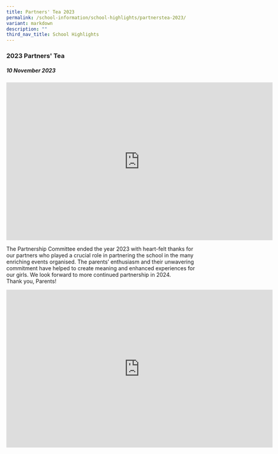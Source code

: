 ```yaml
---
title: Partners' Tea 2023
permalink: /school-information/school-highlights/partnerstea-2023/
variant: markdown
description: ""
third_nav_title: School Highlights
---
```

### 2023 Partners' Tea 

##### 10 November 2023


<center><iframe allowfullscreen="" allow="accelerometer; autoplay; clipboard-write; encrypted-media; gyroscope; picture-in-picture; web-share" frameborder="0" title="YouTube video player" src="https://www.youtube.com/embed/KORHGJEYz9k?si=a3ziNAHTSXm2W8fy" height="415" width="700"></iframe></center>

The Partnership Committee ended the year 2023 with heart-felt thanks for our partners who played a crucial role in partnering the school in the many enriching events organised. The parents’ enthusiasm and their unwavering commitment have helped to create meaning and enhanced experiences for our girls. We look forward to more continued partnership in 2024. 
<br>Thank you, Parents!

<center><iframe allowfullscreen="" allow="accelerometer; autoplay; clipboard-write; encrypted-media; gyroscope; picture-in-picture; web-share" frameborder="0" title="YouTube video player" src="https://www.youtube.com/embed/6TooBTByeP0?si=uWhLdG1XpN5Y0_Ze" height="415" width="700"></iframe></center>
